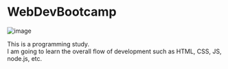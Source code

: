 # WebDevBootcamp
![image](https://user-images.githubusercontent.com/121536867/213797414-6792620a-df1e-4007-9011-259536351705.png)


This is a programming study.  
I am going to learn the overall flow of development such as HTML, CSS, JS, node.js, etc.
